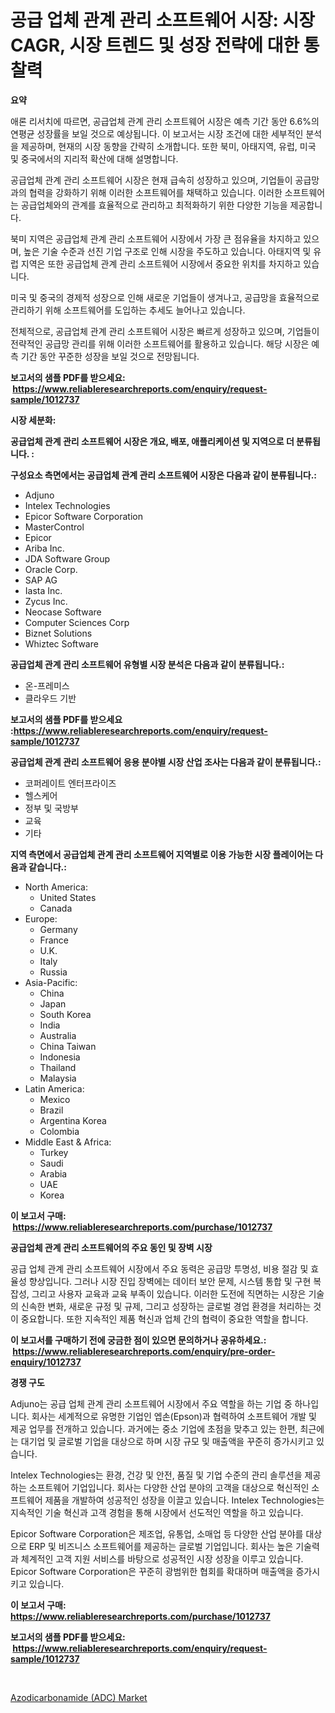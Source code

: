 <p><h1>공급 업체 관계 관리 소프트웨어 시장: 시장 CAGR, 시장 트렌드 및 성장 전략에 대한 통찰력</h1></p><p><strong>요약</strong></p>
<p><p>애론 리서치에 따르면, 공급업체 관계 관리 소프트웨어 시장은 예측 기간 동안 6.6%의 연평균 성장률을 보일 것으로 예상됩니다. 이 보고서는 시장 조건에 대한 세부적인 분석을 제공하며, 현재의 시장 동향을 간략히 소개합니다. 또한 북미, 아태지역, 유럽, 미국 및 중국에서의 지리적 확산에 대해 설명합니다.</p><p>공급업체 관계 관리 소프트웨어 시장은 현재 급속히 성장하고 있으며, 기업들이 공급망과의 협력을 강화하기 위해 이러한 소프트웨어를 채택하고 있습니다. 이러한 소프트웨어는 공급업체와의 관계를 효율적으로 관리하고 최적화하기 위한 다양한 기능을 제공합니다.</p><p>북미 지역은 공급업체 관계 관리 소프트웨어 시장에서 가장 큰 점유율을 차지하고 있으며, 높은 기술 수준과 선진 기업 구조로 인해 시장을 주도하고 있습니다. 아태지역 및 유럽 지역은 또한 공급업체 관계 관리 소프트웨어 시장에서 중요한 위치를 차지하고 있습니다.</p><p>미국 및 중국의 경제적 성장으로 인해 새로운 기업들이 생겨나고, 공급망을 효율적으로 관리하기 위해 소프트웨어를 도입하는 추세도 늘어나고 있습니다.</p><p>전체적으로, 공급업체 관계 관리 소프트웨어 시장은 빠르게 성장하고 있으며, 기업들이 전략적인 공급망 관리를 위해 이러한 소프트웨어를 활용하고 있습니다. 해당 시장은 예측 기간 동안 꾸준한 성장을 보일 것으로 전망됩니다.</p></p>
<p><strong>보고서의 샘플 PDF를 받으세요: &nbsp;<a href="https://www.reliableresearchreports.com/enquiry/request-sample/1012737">https://www.reliableresearchreports.com/enquiry/request-sample/1012737</a></strong></p>
<p><strong>시장 세분화:</strong></p>
<p><strong> 공급업체 관계 관리 소프트웨어 시장은 개요, 배포, 애플리케이션 및 지역으로 더 분류됩니다. :</strong></p>
<p><strong>구성요소 측면에서는 공급업체 관계 관리 소프트웨어 시장은 다음과 같이 분류됩니다.:</strong></p>
<p><ul><li>Adjuno</li><li>Intelex Technologies</li><li>Epicor Software Corporation</li><li>MasterControl</li><li>Epicor</li><li>Ariba Inc.</li><li>JDA Software Group</li><li>Oracle Corp.</li><li>SAP AG</li><li>Iasta Inc.</li><li>Zycus Inc.</li><li>Neocase Software</li><li>Computer Sciences Corp</li><li>Biznet Solutions</li><li>Whiztec Software</li></ul></p>
<p><strong> 공급업체 관계 관리 소프트웨어 유형별 시장 분석은 다음과 같이 분류됩니다.:</strong></p>
<p><ul><li>온-프레미스</li><li>클라우드 기반</li></ul></p>
<p><strong>보고서의 샘플 PDF를 받으세요 :<a href="https://www.reliableresearchreports.com/enquiry/request-sample/1012737">https://www.reliableresearchreports.com/enquiry/request-sample/1012737</a></strong></p>
<p><strong> 공급업체 관계 관리 소프트웨어 응용 분야별 시장 산업 조사는 다음과 같이 분류됩니다.:</strong></p>
<p><ul><li>코퍼레이트 엔터프라이즈</li><li>헬스케어</li><li>정부 및 국방부</li><li>교육</li><li>기타</li></ul></p>
<p><strong>지역 측면에서 공급업체 관계 관리 소프트웨어 지역별로 이용 가능한 시장 플레이어는 다음과 같습니다.:</strong></p>
<p><ul>
    <li>
        North America:
        <ul>
            <li>United States</li>
            <li>Canada</li>
        </ul>
    </li>
    <li>
        Europe:
        <ul>
            <li>Germany</li>
            <li>France</li>
            <li>U.K.</li>
            <li>Italy</li>
            <li>Russia</li>
        </ul>
    </li>
    <li>
        Asia-Pacific:
        <ul>
            <li>China</li>
            <li>Japan</li>
            <li>South Korea</li>
            <li>India</li>
            <li>Australia</li>
            <li>China Taiwan</li>
            <li>Indonesia</li>
            <li>Thailand</li>
            <li>Malaysia</li>
        </ul>
    </li>
    <li>
        Latin America:
        <ul>
            <li>Mexico</li>
            <li>Brazil</li>
            <li>Argentina Korea</li>
            <li>Colombia</li>
        </ul>
    </li>
    <li>
        Middle East & Africa:
        <ul>
            <li>Turkey</li>
            <li>Saudi</li>
            <li>Arabia</li>
            <li>UAE</li>
            <li>Korea</li>
        </ul>
    </li>
    </ul></p>
<p><strong>이 보고서 구매: &nbsp;<a href="https://www.reliableresearchreports.com/purchase/1012737">https://www.reliableresearchreports.com/purchase/1012737</a></strong></p>
<p><strong>공급업체 관계 관리 소프트웨어의 주요 동인 및 장벽 시장</strong></p>
<p><p>공급 업체 관계 관리 소프트웨어 시장에서 주요 동력은 공급망 투명성, 비용 절감 및 효율성 향상입니다. 그러나 시장 진입 장벽에는 데이터 보안 문제, 시스템 통합 및 구현 복잡성, 그리고 사용자 교육과 교육 부족이 있습니다. 이러한 도전에 직면하는 시장은 기술의 신속한 변화, 새로운 규정 및 규제, 그리고 성장하는 글로벌 경업 환경을 처리하는 것이 중요합니다. 또한 지속적인 제품 혁신과 업체 간의 협력이 중요한 역할을 합니다.</p></p>
<p><strong>이 보고서를 구매하기 전에 궁금한 점이 있으면 문의하거나 공유하세요.: &nbsp;<a href="https://www.reliableresearchreports.com/enquiry/pre-order-enquiry/1012737">https://www.reliableresearchreports.com/enquiry/pre-order-enquiry/1012737</a></strong></p>
<p><strong>경쟁 구도</strong></p>
<p><p>Adjuno는 공급 업체 관계 관리 소프트웨어 시장에서 주요 역할을 하는 기업 중 하나입니다. 회사는 세계적으로 유명한 기업인 엡손(Epson)과 협력하여 소프트웨어 개발 및 제공 업무를 전개하고 있습니다. 과거에는 중소 기업에 초점을 맞추고 있는 한편, 최근에는 대기업 및 글로벌 기업을 대상으로 하며 시장 규모 및 매출액을 꾸준히 증가시키고 있습니다.</p><p>Intelex Technologies는 환경, 건강 및 안전, 품질 및 기업 수준의 관리 솔루션을 제공하는 소프트웨어 기업입니다. 회사는 다양한 산업 분야의 고객을 대상으로 혁신적인 소프트웨어 제품을 개발하여 성공적인 성장을 이끌고 있습니다. Intelex Technologies는 지속적인 기술 혁신과 고객 경험을 통해 시장에서 선도적인 역할을 하고 있습니다.</p><p>Epicor Software Corporation은 제조업, 유통업, 소매업 등 다양한 산업 분야를 대상으로 ERP 및 비즈니스 소프트웨어를 제공하는 글로벌 기업입니다. 회사는 높은 기술력과 체계적인 고객 지원 서비스를 바탕으로 성공적인 시장 성장을 이루고 있습니다. Epicor Software Corporation은 꾸준히 광범위한 협회를 확대하며 매출액을 증가시키고 있습니다.</p></p>
<p><strong>이 보고서 구매: &nbsp; <a href="https://www.reliableresearchreports.com/purchase/1012737">https://www.reliableresearchreports.com/purchase/1012737</a></strong></p>
<p><strong>보고서의 샘플 PDF를 받으세요: &nbsp;<a href="https://www.reliableresearchreports.com/enquiry/request-sample/1012737">https://www.reliableresearchreports.com/enquiry/request-sample/1012737</a></strong><strong></strong></p>
<p>&nbsp;</p>
<p><p><a href="https://confirmed-shield-e13.notion.site/Azodicarbonamide-ADC-Market-Offer-Valuable-Insights-into-Market-Size-Market-Share-Market-Trends--0dd0d5ecf8df4d2685fec7efa494c682">Azodicarbonamide (ADC) Market</a></p></p>